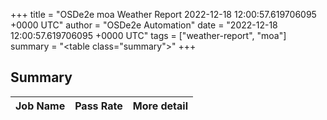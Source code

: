 +++
title = "OSDe2e moa Weather Report 2022-12-18 12:00:57.619706095 +0000 UTC"
author = "OSDe2e Automation"
date = "2022-12-18 12:00:57.619706095 +0000 UTC"
tags = ["weather-report", "moa"]
summary = "<table class=\"summary\"></table>"
+++
## Summary

| Job Name | Pass Rate | More detail |
|----------|-----------|-------------|




